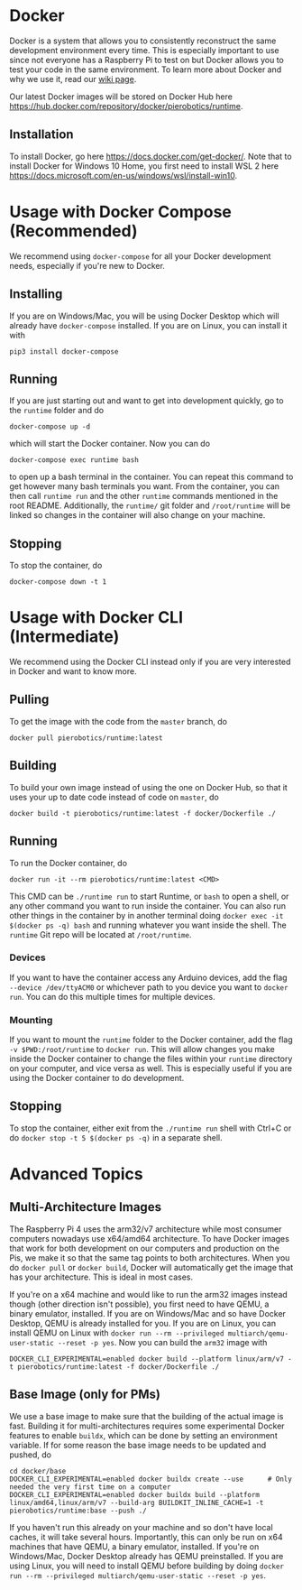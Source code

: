 # Docker

Docker is a system that allows you to consistently reconstruct the same development environment every time. This is especially important to use since not everyone has a Raspberry Pi to test on but Docker allows you to test your code in the same environment. To learn more about Docker and why we use it, read our [wiki page](https://github.com/pioneers/c-runtime/wiki/Docker).

Our latest Docker images will be stored on Docker Hub here https://hub.docker.com/repository/docker/pierobotics/runtime.

## Installation

To install Docker, go here https://docs.docker.com/get-docker/. Note that to install Docker for Windows 10 Home, you first need to install WSL 2 here https://docs.microsoft.com/en-us/windows/wsl/install-win10.

# Usage with Docker Compose (Recommended)

We recommend using `docker-compose` for all your Docker development needs, especially if you're new to Docker.

## Installing

If you are on Windows/Mac, you will be using Docker Desktop which will already have `docker-compose` installed. If you are on Linux, you can install it with

    pip3 install docker-compose

## Running

If you are just starting out and want to get into development quickly, go to the `runtime` folder and do

    docker-compose up -d

which will start the Docker container. Now you can do

    docker-compose exec runtime bash

to open up a bash terminal in the container. You can repeat this command to get however many bash terminals you want. From the container, you can then call `runtime run` and the other `runtime` commands mentioned in the root README. Additionally, the `runtime/` git folder and `/root/runtime` will be linked so changes in the container will also change on your machine.

## Stopping

To stop the container, do 

    docker-compose down -t 1

# Usage with Docker CLI (Intermediate)

We recommend using the Docker CLI instead only if you are very interested in Docker and want to know more.

## Pulling

To get the image with the code from the `master` branch, do 

    docker pull pierobotics/runtime:latest
    
## Building

To build your own image instead of using the one on Docker Hub, so that it uses your up to date code instead of code on `master`, do
    
    docker build -t pierobotics/runtime:latest -f docker/Dockerfile ./

## Running

To run the Docker container, do

    docker run -it --rm pierobotics/runtime:latest <CMD>

This CMD can be `./runtime run` to start Runtime, or `bash` to open a shell, or any other command you want to run inside the container. You can also run other things in the container by in another terminal doing `docker exec -it $(docker ps -q) bash` and running whatever you want inside the shell. The `runtime` Git repo will be located at `/root/runtime`.

### Devices

If you want to have the container access any Arduino devices, add the flag `--device /dev/ttyACM0` or whichever path to you device you want to `docker run`. You can do this multiple times for multiple devices.

### Mounting

If you want to mount the `runtime` folder to the Docker container, add the flag `-v $PWD:/root/runtime` to `docker run`. This will allow changes you make inside the Docker container to change the files within your `runtime` directory on your computer, and vice versa as well. This is especially useful if you are using the Docker container to do development.

## Stopping

To stop the container, either exit from the `./runtime run` shell with Ctrl+C or do `docker stop -t 5 $(docker ps -q)` in a separate shell.

# Advanced Topics

## Multi-Architecture Images

The Raspberry Pi 4 uses the arm32/v7 architecture while most consumer computers nowadays use x64/amd64 architecture. To have Docker images that work for both development on our computers and production on the Pis, we make it so that the same tag points to both architectures. When you do `docker pull` or `docker build`, Docker will automatically get the image that has your architecture. This is ideal in most cases.

If you're on a x64 machine and would like to run the arm32 images instead though (other direction isn't possible), you first need to have QEMU, a binary emulator, installed. If you are on Windows/Mac and so have Docker Desktop, QEMU is already installed for you. If you are on Linux, you can install QEMU on Linux with `docker run --rm --privileged multiarch/qemu-user-static --reset -p yes`. Now you can build the `arm32` image with

    DOCKER_CLI_EXPERIMENTAL=enabled docker build --platform linux/arm/v7 -t pierobotics/runtime:latest -f docker/Dockerfile ./

## Base Image (only for PMs)

We use a base image to make sure that the building of the actual image is fast. Building it for multi-architectures requires some experimental Docker features to enable `buildx`, which can be done by setting an environment variable. If for some reason the base image needs to be updated and pushed, do

    cd docker/base
    DOCKER_CLI_EXPERIMENTAL=enabled docker buildx create --use      # Only needed the very first time on a computer
    DOCKER_CLI_EXPERIMENTAL=enabled docker buildx build --platform linux/amd64,linux/arm/v7 --build-arg BUILDKIT_INLINE_CACHE=1 -t pierobotics/runtime:base --push ./

If you haven't run this already on your machine and so don't have local caches, it will take several hours. Importantly, this can only be run on x64 machines that have QEMU, a binary emulator, installed. If you're on Windows/Mac, Docker Desktop already has QEMU preinstalled. If you are using Linux, you will need to install QEMU before building by doing `docker run --rm --privileged multiarch/qemu-user-static --reset -p yes`.
